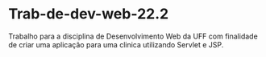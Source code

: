 # Trab-de-dev-web-22.2
Trabalho para a disciplina de Desenvolvimento Web da UFF com finalidade de criar uma aplicação para uma clinica utilizando Servlet e JSP.
